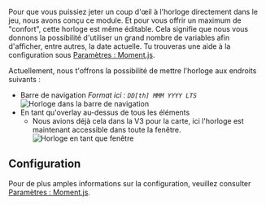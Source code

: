 Pour que vous puissiez jeter un coup d'œil à l'horloge directement dans le jeu, nous avons conçu ce module.
Et pour vous offrir un maximum de "confort", cette horloge est même éditable.
Cela signifie que nous vous donnons la possibilité d'utiliser un grand nombre de variables afin d'afficher, entre autres,
 la date actuelle.
Tu trouveras une aide à la configuration sous [Paramètres : Moment.js](../../settings.md#moment-js).

Actuellement, nous t'offrons la possibilité de mettre l'horloge aux endroits suivants :

* Barre de navigation *Format ici : `DD[th] MMM YYYY LTS`* ![Horloge dans la barre de navigation](assets/fr_FR/navbar.png)
* En tant qu'overlay au-dessus de tous les éléments
    * Nous avions déjà cela dans la V3 pour la carte, ici l'horloge est maintenant accessible dans toute la fenêtre.
      ![Horloge en tant que fenêtre](assets/fr_FR/chatOverlay.png)

## Configuration

Pour de plus amples informations sur la configuration, veuillez consulter [Paramètres : Moment.js](../../settings.md#moment-js).
